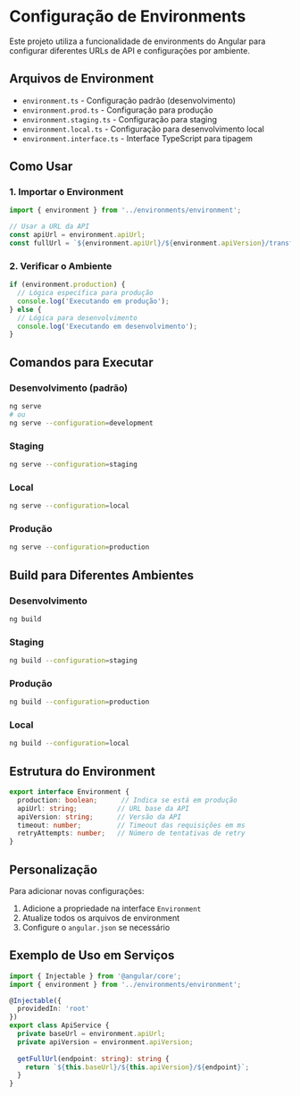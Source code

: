 # Configuração de Environments

Este projeto utiliza a funcionalidade de environments do Angular para configurar diferentes URLs de API e configurações por ambiente.

## Arquivos de Environment

- `environment.ts` - Configuração padrão (desenvolvimento)
- `environment.prod.ts` - Configuração para produção
- `environment.staging.ts` - Configuração para staging
- `environment.local.ts` - Configuração para desenvolvimento local
- `environment.interface.ts` - Interface TypeScript para tipagem

## Como Usar

### 1. Importar o Environment

```typescript
import { environment } from '../environments/environment';

// Usar a URL da API
const apiUrl = environment.apiUrl;
const fullUrl = `${environment.apiUrl}/${environment.apiVersion}/transferencias`;
```

### 2. Verificar o Ambiente

```typescript
if (environment.production) {
  // Lógica específica para produção
  console.log('Executando em produção');
} else {
  // Lógica para desenvolvimento
  console.log('Executando em desenvolvimento');
}
```

## Comandos para Executar

### Desenvolvimento (padrão)
```bash
ng serve
# ou
ng serve --configuration=development
```

### Staging
```bash
ng serve --configuration=staging
```

### Local
```bash
ng serve --configuration=local
```

### Produção
```bash
ng serve --configuration=production
```

## Build para Diferentes Ambientes

### Desenvolvimento
```bash
ng build
```

### Staging
```bash
ng build --configuration=staging
```

### Produção
```bash
ng build --configuration=production
```

### Local
```bash
ng build --configuration=local
```

## Estrutura do Environment

```typescript
export interface Environment {
  production: boolean;      // Indica se está em produção
  apiUrl: string;          // URL base da API
  apiVersion: string;      // Versão da API
  timeout: number;         // Timeout das requisições em ms
  retryAttempts: number;   // Número de tentativas de retry
}
```

## Personalização

Para adicionar novas configurações:

1. Adicione a propriedade na interface `Environment`
2. Atualize todos os arquivos de environment
3. Configure o `angular.json` se necessário

## Exemplo de Uso em Serviços

```typescript
import { Injectable } from '@angular/core';
import { environment } from '../environments/environment';

@Injectable({
  providedIn: 'root'
})
export class ApiService {
  private baseUrl = environment.apiUrl;
  private apiVersion = environment.apiVersion;
  
  getFullUrl(endpoint: string): string {
    return `${this.baseUrl}/${this.apiVersion}/${endpoint}`;
  }
}
```
